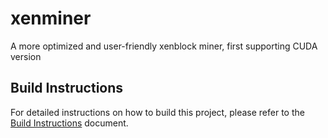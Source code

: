 # xenminer

A more optimized and user-friendly xenblock miner, first supporting CUDA version

## Build Instructions

For detailed instructions on how to build this project, please refer to the [Build Instructions](./BUILD_INSTRUCTIONS.md) document.